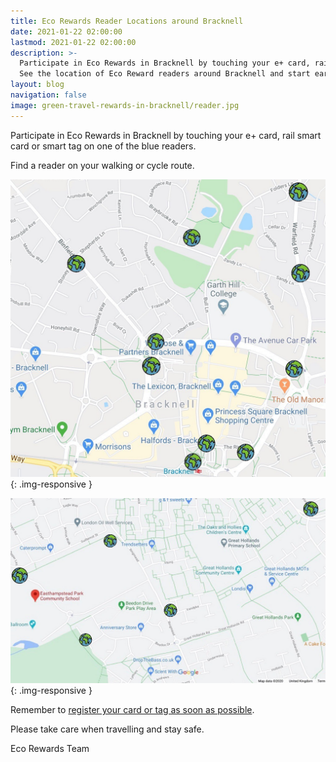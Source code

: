 ```yaml
---
title: Eco Rewards Reader Locations around Bracknell
date: 2021-01-22 02:00:00
lastmod: 2021-01-22 02:00:00
description: >-
  Participate in Eco Rewards in Bracknell by touching your e+ card, rail smart card or smart tag on one of the blue readers.
  See the location of Eco Reward readers around Bracknell and start earning rewards today.
layout: blog
navigation: false
image: green-travel-rewards-in-bracknell/reader.jpg
---
```


Participate in Eco Rewards in Bracknell by touching your e+ card, rail smart card or smart tag on one of the blue readers.

Find a reader on your walking or cycle route.

![reader](/assets/image/post/eco-rewards-reader-locations-announced/map1.jpg){: .img-responsive }

![reader2](/assets/image/post/eco-rewards-reader-locations-announced/map2.jpg){: .img-responsive }

Remember to [register your card or tag as soon as possible](https://www.ecorewards.org.uk/secure/register.php).

Please take care when travelling and stay safe.

Eco Rewards Team

